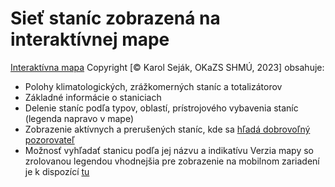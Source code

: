 # Sieť staníc zobrazená na interaktívnej mape

[Interaktívna mapa](Mapa_RS_2023_T.html) Copyright [© Karol Seják, OKaZS SHMÚ, 2023] obsahuje:
- Polohy klimatologických, zrážkomerných staníc a totalizátorov
- Základné informácie o staniciach
- Delenie staníc podľa typov, oblastí, prístrojového vybavenia staníc (legenda napravo v mape)
- Zobrazenie aktívnych a prerušených staníc, kde sa <a href=" https://www.shmu.sk/sk/?page=1824 " title="Link">hľadá dobrovoľný pozorovateľ</a>
- Možnosť vyhľadať stanicu podľa jej názvu a indikatívu 
Verzia mapy so zrolovanou legendou vhodnejšia pre zobrazenie na mobilnom zariadení je k dispozící [tu](Mapa_RS_2023_T_M.html)
